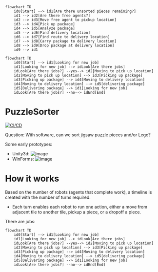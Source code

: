 ```mermaid
flowchart TD
    id0[Start] --> id1[Are there unsorted pieces remaining?]
    id1 --> id2[Are there free agents?]
    id2 --> id3[Move free agent to pickup location]
    id3 --> id4[Pick up package]
    id4 --> id5[Analyze package]
    id5 --> id6[Find delivery location]
    id6 --> id7[Find route to delivery location]
    id7 --> id8[Carry package to delivery location]
    id8 --> id9[Drop package at delivery location]
    id9 --> id1
```

```mermaid
flowchart TD
    id0[Start] --> id1[Looking for new job]
    id1[Looking for new job] --> idLook[Are there jobs]
    idLook[Are there jobs?] --yes--> id2[Moving to pick up location]
    id2[Moving to pick up location] --> id3[Picking up package]
    id3[Picking up package] --> id4[Moving to delivery location]
    id4[Moving to delivery location] --> id5[delivering package]
    id5[Delivering package] --> id1[Looking for new job]
    idLook[Are there jobs?] --no--> idEnd[End] 
```




# PuzzleSorter
[![CI/CD](https://github.com/samsmithnz/PuzzleSorter/actions/workflows/workflow.yml/badge.svg)](https://github.com/samsmithnz/PuzzleSorter/actions/workflows/workflow.yml)

Question: With software, can we sort jigsaw puzzle pieces and/or Lego? 

Some early prototypes:

- Unity3d: ![image](https://user-images.githubusercontent.com/8389039/219825141-2eee9e7d-cbc8-457d-b0dc-b442656173ce.png)
- WinForms: ![image](https://user-images.githubusercontent.com/8389039/219825182-33c8538a-d21e-489f-9faa-053bd5cd8718.png)

# How it works
Based on the number of robots (agents that complete work), a timeline is created with the number of turns required. 
- Each turn enables each robot to run one action, either a move from adjacent tile to another tile, pickup a piece, or a dropoff a piece.

There are jobs:

```mermaid
flowchart TD
    id0[Start] --> id1[Looking for new job]
    id1[Looking for new job] --> idLook[Are there jobs]
    idLook[Are there jobs?] --yes--> id2[Moving to pick up location]
    id2[Moving to pick up location] --> id3[Picking up package]
    id3[Picking up package] --> id4[Moving to delivery location]
    id4[Moving to delivery location] --> id5[delivering package]
    id5[Delivering package] --> id1[Looking for new job]
    idLook[Are there jobs?] --no--> idEnd[End] 
```

